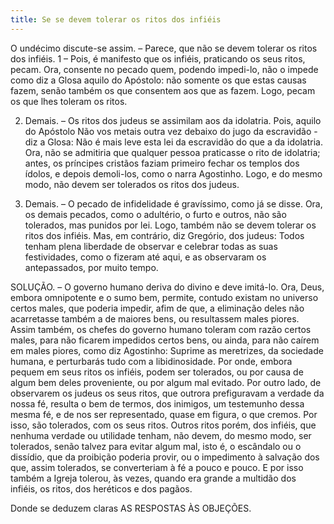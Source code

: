 ```yaml
---
title: Se se devem tolerar os ritos dos infiéis
---
```


O undécimo discute-se assim. – Parece, que não se devem tolerar os ritos dos infiéis.  1 – Pois, é manifesto que os infiéis, praticando os seus ritos, pecam. Ora, consente no pecado quem, podendo impedi-lo, não o impede como diz a Glosa aquilo do Apóstolo: não somente os que estas causas fazem, senão também os que consentem aos que as fazem. Logo, pecam os que lhes toleram os ritos.  

2. Demais. – Os ritos dos judeus se assimilam aos da idolatria. Pois, aquilo do Apóstolo Não vos metais outra vez debaixo do jugo da escravidão - diz a Glosa: Não é mais leve esta lei da escravidão do que a da idolatria. Ora, não se admitiria que qualquer pessoa praticasse o rito de idolatria; antes, os príncipes cristãos faziam primeiro fechar os templos dos ídolos, e depois demoli-los, como o narra Agostinho. Logo, e do mesmo modo, não devem ser tolerados os ritos dos judeus.  

3. Demais. – O pecado de infidelidade é gravíssimo, como já se disse. Ora, os demais pecados, como o adultério, o furto e outros, não são tolerados, mas punidos por lei. Logo, também não se devem tolerar os ritos dos infiéis.  Mas, em contrário, diz Gregório, dos judeus: Todos tenham plena liberdade de observar e celebrar todas as suas festividades, como o fizeram até aqui, e as observaram os antepassados, por muito tempo.  

SOLUÇÃO. – O governo humano deriva do divino e deve imitá-lo. Ora, Deus, embora omnipotente e o sumo bem, permite, contudo existam no universo certos males, que poderia impedir, afim de que, a eliminação deles não acarretasse também a de maiores bens, ou resultassem males piores. Assim também, os chefes do governo humano toleram com razão certos males, para não ficarem impedidos certos bens, ou ainda, para não caírem em males piores, como diz Agostinho: Suprime as meretrizes, da sociedade humana, e perturbarás tudo com a libidinosidade. Por onde, embora pequem em seus ritos os infiéis, podem ser tolerados, ou por causa de algum bem deles proveniente, ou por algum mal evitado.  Por outro lado, de observarem os judeus os seus ritos, que outrora prefiguravam a verdade da nossa fé, resulta o bem de termos, dos inimigos, um testemunho dessa mesma fé, e de nos ser representado, quase em figura, o que cremos. Por isso, são tolerados, com os seus ritos. Outros ritos porém, dos infiéis, que nenhuma verdade ou utilidade tenham, não devem, do mesmo modo, ser tolerados, senão talvez para evitar algum mal, isto é, o escândalo ou o dissídio, que da proibição poderia provir, ou o impedimento à salvação dos que, assim tolerados, se converteriam à fé a pouco e pouco. E por isso também a Igreja tolerou, às vezes, quando era grande a multidão dos infiéis, os ritos, dos heréticos e dos pagãos.  

Donde se deduzem claras AS RESPOSTAS ÀS OBJEÇÕES.